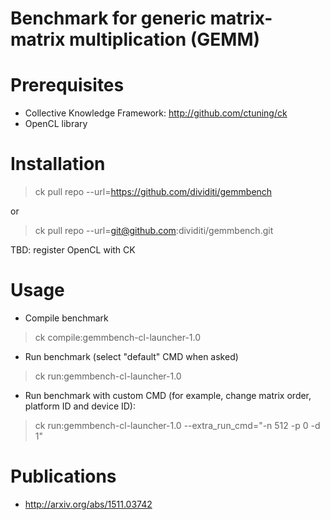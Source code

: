Benchmark for generic matrix-matrix multiplication (GEMM)
=========================================================

Prerequisites
=============
* Collective Knowledge Framework: http://github.com/ctuning/ck
* OpenCL library

Installation
============

> ck pull repo --url=https://github.com/dividiti/gemmbench

or

> ck pull repo --url=git@github.com:dividiti/gemmbench.git

TBD: register OpenCL with CK

Usage
=====

* Compile benchmark

> ck compile:gemmbench-cl-launcher-1.0

* Run benchmark (select "default" CMD when asked)

> ck run:gemmbench-cl-launcher-1.0

* Run benchmark with custom CMD (for example, change matrix order, platform ID and device ID):

> ck run:gemmbench-cl-launcher-1.0 --extra_run_cmd="-n 512 -p 0 -d 1"

Publications
============
* http://arxiv.org/abs/1511.03742
